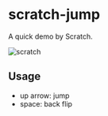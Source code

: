 # scratch-jump
A quick demo by Scratch.

![scratch](https://user-images.githubusercontent.com/1297724/34467845-7f6b0e62-ef3f-11e7-8b1d-99923c82f788.gif)

## Usage
- up arrow: jump
- space: back flip

